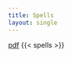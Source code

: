```yaml
---
title: Spells
layout: single
---
```


[pdf](https://www.dropbox.com/scl/fi/vzkm2wx12nf26zjaah1r5/spellbook.pdf?rlkey=ilwzc4p93gho2lqf7k0kxjcu9&dl=0)
{{< spells >}}
